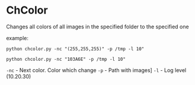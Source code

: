 # ChColor
Сhanges all colors of all images in the specified folder to the specified one

example:

    python chcolor.py -nc "(255,255,255)" -p /tmp -l 10"

    python chcolor.py -nc "103A6E" -p /tmp -l 10"


`-nc` - Next color. Сolor which change
`-p` - Path with images]
`-l` - Log level (10.20.30)
